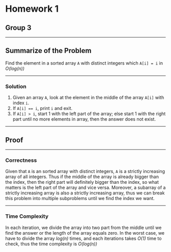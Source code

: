 # Homework 1
## Group 3

---

## Summarize of the Problem
Find the element in a sorted array `A` with distinct integers which `A[i] = i` in *O(log(n))*

----

### Solution


1. Given an array `A`, look at the element in the middle of the array `A[i]` with index `i`.
2. If `A[i] == i`, print `i` and exit.
3. If `A[i] > i`, start 1 with the left part of the array; else start 1 with the right part until no more elements in array, then the answer does not exist.

---

## Proof

----

### Correctness

Given that `A` is an sorted array with distinct integers, `A` is a strictly increasing array of all integers. Thus if the middle of the array is already bigger than the index, then the right part will definitely bigger than the index, so what matters is the left part of the array and vice versa. Moreover, a subarray of a strictly increasing array is also a strictly increasing array, thus we can break this problem into multiple subproblems until we find the index we want. 

----

### Time Complexity

In each iteration, we divide the array into two part from the middle until we find the answer or the length of the array equals zero. In the worst case, we have to divide the array *log(n)* times, and each iterations takes *O(1)* time to check, thus the time complexity is *O(log(n))*
